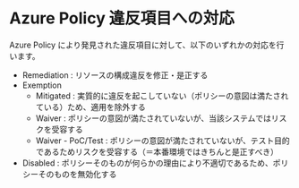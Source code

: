 # Azure Policy 違反項目への対応

Azure Policy により発見された違反項目に対して、以下のいずれかの対応を行います。

- Remediation : リソースの構成違反を修正・是正する
- Exemption
  - Mitigated : 実質的に違反を起こしていない（ポリシーの意図は満たされている）ため、適用を除外する
  - Waiver : ポリシーの意図が満たされていないが、当該システムではリスクを受容する
  - Waiver - PoC/Test : ポリシーの意図が満たされていないが、テスト目的であるためリスクを受容する（＝本番環境ではきちんと是正すべき）
- Disabled : ポリシーそのものが何らかの理由により不適切であるため、ポリシーそのものを無効化する
